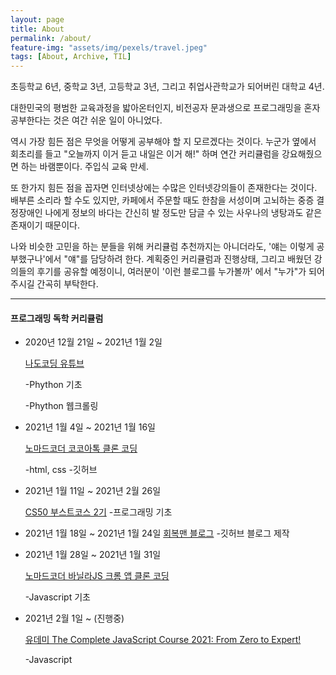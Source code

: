 ```yaml
---
layout: page
title: About
permalink: /about/
feature-img: "assets/img/pexels/travel.jpeg"
tags: [About, Archive, TIL]
---
```


초등학교 6년, 중학교 3년, 고등학교 3년, 그리고 취업사관학교가 되어버린 대학교 4년.

대한민국의 평범한 교육과정을 밟아온터인지, 비전공자 문과생으로 프로그래밍을 혼자 공부한다는 것은 여간 쉬운 일이 아니었다.

역시 가장 힘든 점은 무엇을 어떻게 공부해야 할 지 모르겠다는 것이다. 누군가 옆에서 회초리를 들고 "오늘까지 이거 듣고 내일은 이거 해!" 하며 연간 커리큘럼을 강요해줬으면 하는 바램뿐이다. 주입식 교육 만세.

또 한가지 힘든 점을 꼽자면 인터넷상에는 수많은 인터넷강의들이 존재한다는 것이다. 배부른 소리라 할 수도 있지만, 카페에서 주문할 때도 한참을 서성이며 고뇌하는 중증 결정장애인 나에게 정보의 바다는 간신히 발 정도만 담글 수 있는 사우나의 냉탕과도 같은 존재이기 때문이다.

나와 비슷한 고민을 하는 분들을 위해 커리큘럼 추천까지는 아니더라도, '얘는 이렇게 공부했구나'에서 "얘"를 담당하려 한다. 계획중인 커리큘럼과 진행상태, 그리고 배웠던 강의들의 후기를 공유할 예정이니, 여러분이 '이런 블로그를 누가볼까' 에서 "누가"가 되어주시길 간곡히 부탁한다.

---

#### 프로그래밍 독학 커리큘럼

- 2020년 12월 21일 ~ 2021년 1월 2일

  [나도코딩 유튜브](https://www.youtube.com/watch?v=kWiCuklohdY&list=PLMsa_0kAjjrd8hYYCwbAuDsXZmHpqHvlV)

  -Phython 기초

  -Phython 웹크롤링

- 2021년 1월 4일 ~ 2021년 1월 16일

  [노마드코더 코코아톡 클론 코딩](https://nomadcoders.co/kokoa-clone/lobby)

  -html, css -깃허브

- 2021년 1월 11일 ~ 2021년 2월 26일

  [CS50 부스트코스 2기](https://www.boostcourse.org/study-cs50-2nd) -프로그래밍 기초

- 2021년 1월 18일 ~ 2021년 1월 24일
  [회복맨 블로그](http://recoveryman.tistory.com/321) -깃허브 블로그 제작

- 2021년 1월 28일 ~ 2021년 1월 31일

  [노마드코더 바닐라JS 크롬 앱 클론 코딩](https://nomadcoders.co/javascript-for-beginners)

  -Javascript 기초

- 2021년 2월 1일 ~ (진행중)

  [유데미 The Complete JavaScript Course 2021: From Zero to Expert!](https://www.udemy.com/course/the-complete-javascript-course/)

  -Javascript
